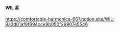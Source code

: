 #### WIL 홈  

https://comfortable-harmonica-667.notion.site/WIL-9a3d01af9f694cce9b050f29907e5546
<!---
yoo86/yoo86 is a ✨ special ✨ repository because its `README.md` (this file) appears on your GitHub profile.
You can click the Preview link to take a look at your changes.
--->

